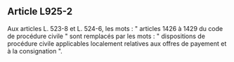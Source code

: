 Article L925-2
----
Aux articles L. 523-8 et L. 524-6, les mots : " articles 1426 à 1429 du code de
procédure civile " sont remplacés par les mots : " dispositions de procédure
civile applicables localement relatives aux offres de payement et à la
consignation ".
